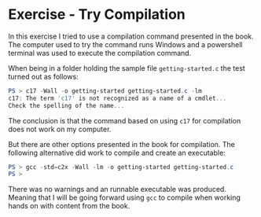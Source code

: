 # Exercise - Try Compilation

In this exercise I tried to use a compilation command presented in the book. The computer used to try the command runs Windows and a powershell terminal was used to execute the compilation command.

When being in a folder holding the sample file `getting-started.c` the test turned out as follows:

```powershell
PS > c17 -Wall -o getting-started getting-started.c -lm
c17: The term 'c17' is not recognized as a name of a cmdlet...
Check the spelling of the name...
```

The conclusion is that the command based on using `c17` for compilation does not work on my computer.

But there are other options presented in the book for compilation. The following alternative did work to compile and create an executable:

```powershell
PS > gcc -std=c2x -Wall -lm -o getting-started getting-started.c
PS >
```

There was no warnings and an runnable executable was produced. Meaning that I will be going forward using `gcc` to compile when working hands on with content from the book.
